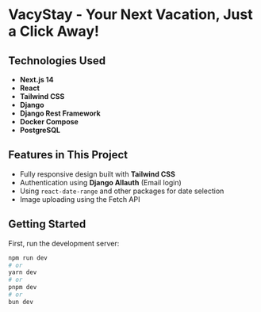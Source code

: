 # VacyStay - Your Next Vacation, Just a Click Away!


## Technologies Used

- **Next.js 14**
- **React**
- **Tailwind CSS**
- **Django**
- **Django Rest Framework**
- **Docker Compose**
- **PostgreSQL**

## Features in This Project

- Fully responsive design built with **Tailwind CSS**
- Authentication using **Django Allauth** (Email login)
- Using `react-date-range` and other packages for date selection
- Image uploading using the Fetch API

## Getting Started

First, run the development server:

```bash
npm run dev
# or
yarn dev
# or
pnpm dev
# or
bun dev
